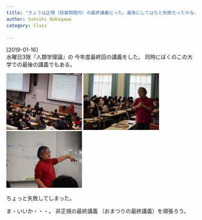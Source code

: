 ```yaml
---
title: "きょうは正規（授業期間内）の最終講義だった。最後にしてはちと失敗だったかな。もう一回やろうかしらん"
author: Satoshi Nakagawa
category: Class

---
```


[2019-01-16]  
 水曜日3限『人類学理論』の
今年度最終回の講義をした。
同時にぼくのこの大学での最後の講義でもある。

<a href=/pict/2019-01-16-last-lect-1.jpg><img src="/pict/2019-01-16-last-lect-1.jpg" alt="" width="200"/></a>
<a href=/pict/2019-01-16-last-lect-2.jpg><img src="/pict/2019-01-16-last-lect-2.jpg" alt="" width="200"/></a>
<a href=/pict/2019-01-16-last-lect-3.jpg><img src="/pict/2019-01-16-last-lect-3.jpg" alt="" width="200"/></a>

 ちょっと失敗してしまった。

 ま・いいか・・・。
非正規の最終講義
（おまつりの最終講義）を頑張ろう。

